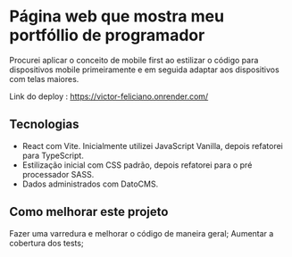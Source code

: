 # Página web que mostra meu portfóllio de programador

Procurei aplicar o conceito de mobile first ao estilizar o código para dispositivos mobile primeiramente e em seguida adaptar aos dispositivos com telas maiores.

Link do deploy : https://victor-feliciano.onrender.com/



## Tecnologias

- React com Vite. Inicialmente utilizei JavaScript Vanilla, depois refatorei para TypeScript.
- Estilização inicial com CSS padrão, depois refatorei para o pré processador SASS.
- Dados administrados com DatoCMS.


## Como melhorar este projeto

Fazer uma varredura e melhorar o código de maneira geral;
Aumentar a cobertura dos tests;
